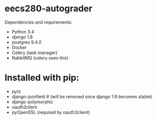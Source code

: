 # eecs280-autograder

Dependencies and requirements:
- Python 3.4
- django 1.8
- postgres 9.4.0
- Docker
- Celery (task manager)
- RabbitMQ (celery uses this)
# Installed with pip:
- pytz
- django-jsonfield # (will be removed once django 1.9 becomes stable)
- django-polymorphic
- oauth2client
- pyOpenSSL (required by oauth2client)
